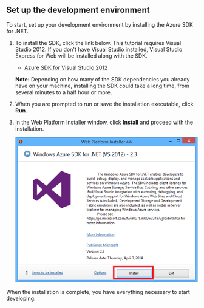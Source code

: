 <h2><a name="setupdevenv"></a>Set up the development environment</h2>

To start, set up your development environment by installing the Azure SDK for .NET.

1. To install the SDK, click the link below. This tutorial requires Visual Studio 2012. If you don't have Visual Studio installed, Visual Studio Express for Web will be installed along with the SDK.

    - [Azure SDK for Visual Studio 2012][]

    **Note:** Depending on how many of the SDK dependencies you already have on your machine, installing the SDK could take a long time, from several minutes to a half hour or more.

2. When you are prompted to run or save the installation executable, click **Run**.

3. In the Web Platform Installer window, click **Install** and proceed with the installation.

    ![Web Platform Installer - Azure SDK for .NET][WebPIAzureSdk]

When the installation is complete, you have everything necessary to start developing.

[Azure SDK for Visual Studio 2012]: http://go.microsoft.com/fwlink/?LinkID=324323
[WebPIAzureSdk]: ./media/install-sdk-2012-only/WebPI46-2012.png

